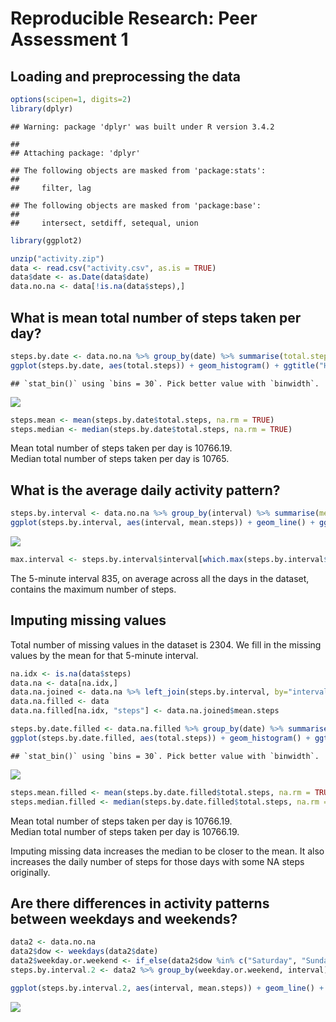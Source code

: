 # Reproducible Research: Peer Assessment 1


## Loading and preprocessing the data

```r
options(scipen=1, digits=2)
library(dplyr)
```

```
## Warning: package 'dplyr' was built under R version 3.4.2
```

```
## 
## Attaching package: 'dplyr'
```

```
## The following objects are masked from 'package:stats':
## 
##     filter, lag
```

```
## The following objects are masked from 'package:base':
## 
##     intersect, setdiff, setequal, union
```

```r
library(ggplot2)

unzip("activity.zip")
data <- read.csv("activity.csv", as.is = TRUE)
data$date <- as.Date(data$date)
data.no.na <- data[!is.na(data$steps),]
```

## What is mean total number of steps taken per day?

```r
steps.by.date <- data.no.na %>% group_by(date) %>% summarise(total.steps = sum(steps))
ggplot(steps.by.date, aes(total.steps)) + geom_histogram() + ggtitle("Histogram of the Total Number of Steps Taken Each Day")
```

```
## `stat_bin()` using `bins = 30`. Pick better value with `binwidth`.
```

![](PA1_template_files/figure-html/unnamed-chunk-2-1.png)<!-- -->

```r
steps.mean <- mean(steps.by.date$total.steps, na.rm = TRUE)
steps.median <- median(steps.by.date$total.steps, na.rm = TRUE)
```
Mean total number of steps taken per day is 10766.19.  
Median total number of steps taken per day is 10765.  

## What is the average daily activity pattern?


```r
steps.by.interval <- data.no.na %>% group_by(interval) %>% summarise(mean.steps = mean(steps))
ggplot(steps.by.interval, aes(interval, mean.steps)) + geom_line() + ggtitle("Average Daily Activity Pattern")
```

![](PA1_template_files/figure-html/unnamed-chunk-3-1.png)<!-- -->

```r
max.interval <- steps.by.interval$interval[which.max(steps.by.interval$mean.steps)]
```
The 5-minute interval 835, on average across all the days in the dataset, contains the maximum number of steps.

## Imputing missing values

Total number of missing values in the dataset is 2304.
We fill in the missing values by the mean for that 5-minute interval.


```r
na.idx <- is.na(data$steps)
data.na <- data[na.idx,]
data.na.joined <- data.na %>% left_join(steps.by.interval, by="interval")
data.na.filled <- data
data.na.filled[na.idx, "steps"] <- data.na.joined$mean.steps

steps.by.date.filled <- data.na.filled %>% group_by(date) %>% summarise(total.steps = sum(steps))
ggplot(steps.by.date.filled, aes(total.steps)) + geom_histogram() + ggtitle("Histogram of the Total Number of Steps Taken Each Day")
```

```
## `stat_bin()` using `bins = 30`. Pick better value with `binwidth`.
```

![](PA1_template_files/figure-html/unnamed-chunk-4-1.png)<!-- -->

```r
steps.mean.filled <- mean(steps.by.date.filled$total.steps, na.rm = TRUE)
steps.median.filled <- median(steps.by.date.filled$total.steps, na.rm = TRUE)
```
Mean total number of steps taken per day is 10766.19.  
Median total number of steps taken per day is 10766.19.

Imputing missing data increases the median to be closer to the mean. It also increases the daily number of steps for those days with some NA steps originally.

## Are there differences in activity patterns between weekdays and weekends?


```r
data2 <- data.no.na
data2$dow <- weekdays(data2$date)
data2$weekday.or.weekend <- if_else(data2$dow %in% c("Saturday", "Sunday"), "Weekend", "Weekday")
steps.by.interval.2 <- data2 %>% group_by(weekday.or.weekend, interval) %>% summarise(mean.steps=mean(steps))

ggplot(steps.by.interval.2, aes(interval, mean.steps)) + geom_line() + ggtitle("Average Daily Activity Pattern") + facet_grid(weekday.or.weekend ~ .)
```

![](PA1_template_files/figure-html/unnamed-chunk-5-1.png)<!-- -->

